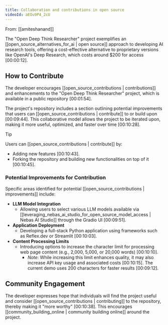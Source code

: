 ```yaml
---
title: Collaboration and contributions in open source
videoId: aEOu9P4_2cU
---
```


From: [[amiteshanand]] <br/> 

The "Open Deep Think Researcher" project exemplifies an [[open_source_alternatives_for_ai | open source]] approach to developing AI research tools, offering a cost-effective alternative to proprietary versions like OpenAI's Deep Research, which costs around $200 for access <a class="yt-timestamp" data-t="00:00:12">[00:00:12]</a>.

## How to Contribute

The developer encourages [[open_source_contributions | contributions]] and enhancements to the "Open Deep Think Researcher" project, which is available in a public repository <a class="yt-timestamp" data-t="00:01:54">[00:01:54]</a>.

The project's repository includes a section outlining potential improvements that users can [[open_source_contributions | contribute]] to or build upon <a class="yt-timestamp" data-t="00:09:44">[00:09:44]</a>. This collaborative model allows the project to be iterated upon, making it more useful, optimized, and faster over time <a class="yt-timestamp" data-t="00:10:28">[00:10:28]</a>.

> [!TIP]
> Users can [[open_source_contributions | contribute]] by:
> *   Adding new features <a class="yt-timestamp" data-t="00:10:43">[00:10:43]</a>.
> *   Forking the repository and building new functionalities on top of it <a class="yt-timestamp" data-t="00:10:45">[00:10:45]</a>.

### Potential Improvements for Contribution

Specific areas identified for potential [[open_source_contributions | improvements]] include:

*   **LLM Model Integration**
    *   Allowing users to select various LLM models available via [[leveraging_nebas_ai_studio_for_open_source_model_access | Nebas AI Studio]] through the Gradio UI <a class="yt-timestamp" data-t="00:09:51">[00:09:51]</a>.
*   **Application Deployment**
    *   Developing a full-stack Python application using frameworks such as Reflex.dev or Streamlit <a class="yt-timestamp" data-t="00:10:03">[00:10:03]</a>.
*   **Content Processing Limits**
    *   Introducing options to increase the character limit for processing web page content (e.g., 2,000, 5,000, or 20,000 words) <a class="yt-timestamp" data-t="00:10:10">[00:10:10]</a>.
        *   *Note*: While increasing this limit enhances quality, it may also increase API key usage and associated costs <a class="yt-timestamp" data-t="00:10:15">[00:10:15]</a>. The current demo uses 200 characters for faster results <a class="yt-timestamp" data-t="00:09:12">[00:09:12]</a>.

## Community Engagement

The developer expresses hope that individuals will find the project useful and consider [[open_source_contributions | contributing]] to the repository, thereby making it "more worthy" <a class="yt-timestamp" data-t="00:10:38">[00:10:38]</a>. This encourages [[community_building_online | community building online]] around the project.